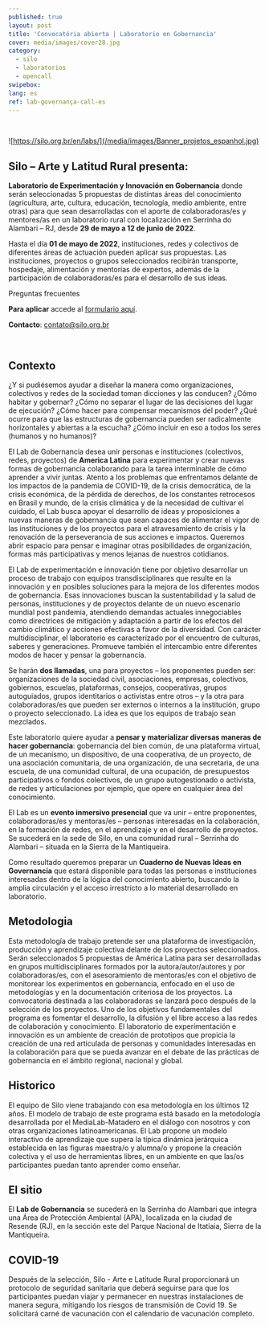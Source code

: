 ```yaml
---
published: true
layout: post
title: 'Convocatória abierta | Laboratorio en Gobernancia'
cover: media/images/cover28.jpg
category:
  - silo
  - laboratorios
  - opencall
swipebox:
lang: es
ref: lab-governança-call-es
---
```


<br>

![https://silo.org.br/en/labs/](/media/images/Banner_projetos_espanhol.jpg)

## Silo – Arte y Latitud Rural presenta:

 
**Laboratorio de Experimentación y Innovación en Gobernancia** donde serán seleccionadas 5 propuestas de distintas áreas del conocimiento (agricultura, arte, cultura, educación, tecnología, medio ambiente, entre otras) para que sean desarrolladas con el aporte de colaboradoras/es y mentores/as en un laboratorio rural con localización en Serrinha do Alambari – RJ, desde **29 de mayo a 12 de junio de 2022**.

Hasta el día **01 de mayo de 2022**, instituciones, redes y colectivos de diferentes áreas de actuación pueden aplicar sus propuestas. Las instituciones, proyectos o grupos seleccionados recibirán transporte, hospedaje, alimentación y mentorías de expertos, además de la participación de colaboradoras/es para el desarrollo de sus ideas.

Preguntas frecuentes

**Para aplicar** accede al [formulario aquí](https://docs.google.com/forms/d/e/1FAIpQLSek8yyqfEI3HOkudqMOa12vyadddq8F0tInVki2yQ8uVmsBkw/viewform?pli=1).

**Contacto**: contato@silo.org.br
 
 <br> 
 
## Contexto
 
 ¿Y si pudiésemos ayudar a diseñar la manera como organizaciones, colectivos y redes de la sociedad toman dicciones y las conducen? ¿Cómo habitar y gobernar? ¿Cómo no separar el lugar de las decisiones del lugar de ejecución? ¿Cómo hacer para compensar mecanismos del poder? ¿Qué ocurre para que las estructuras de gobernancia pueden ser radicalmente horizontales y abiertas a la escucha? ¿Cómo incluir en eso a todos los seres (humanos y no humanos)?

El Lab de Gobernancia desea unir personas e instituciones (colectivos, redes, proyectos) de **America Latina** para experimentar y crear nuevas formas de gobernancia colaborando para la tarea interminable de cómo aprender a vivir juntas. Atento a los problemas que enfrentamos delante de los impactos de la pandemia de COVID-19, de la crisis democrática, de la crisis económica, de la pérdida de derechos, de los constantes retrocesos en Brasil y mundo, de la crisis climática y de la necesidad de cultivar el cuidado, el Lab busca apoyar el desarrollo de ideas y proposiciones a nuevas maneras de gobernancia que sean capaces de alimentar el vigor de las instituciones y de los proyectos para el atravesamiento de crisis y la renovación de la perseverancia de sus acciones e impactos. Queremos abrir espacio para pensar e imaginar otras posibilidades de organización, formas más participativas y menos lejanas de nuestros cotidianos.

El Lab de experimentación e innovación tiene por objetivo desarrollar un proceso de trabajo con equipos transdisciplinares que resulte en la innovación y en posibles soluciones para la mejora de los diferentes modos de gobernancia. Esas innovaciones buscan la sustentabilidad y la salud de personas, instituciones y de proyectos delante de un nuevo escenario mundial post pandemia, atendiendo demandas actuales innegociables como directrices de mitigación y adaptación a partir de los efectos del cambio climático y acciones efectivas a favor de la diversidad.
Con carácter multidisciplinar, el laboratorio es caracterizado por el encuentro de culturas, saberes y generaciones. Promueve también el intercambio entre diferentes modos de hacer y pensar la gobernancia.

Se harán **dos llamadas**, una para proyectos – los proponentes pueden ser: organizaciones de la sociedad civil, asociaciones, empresas, colectivos, gobiernos, escuelas, plataformas, consejos, cooperativas, grupos autoguiados, grupos identitarios o activistas entre otros – y la otra para colaboradoras/es que pueden ser externos o internos a la institución, grupo o proyecto seleccionado. La idea es que los equipos de trabajo sean mezclados.

Este laboratorio quiere ayudar a **pensar y materializar diversas maneras de hacer gobernancia**: gobernancia del bien común, de una plataforma virtual, de un mecanismo, un dispositivo, de una cooperativa, de un proyecto, de una asociación comunitaria, de una organización, de una secretaria, de una escuela, de una comunidad cultural, de una ocupación, de presupuestos participativos o fondos colectivos, de un grupo autogestionado o activista, de redes y articulaciones por ejemplo, que opere en cualquier área del conocimiento.

El Lab es un **evento inmersivo presencial** que va unir – entre proponentes, colaboradoras/es y mentoras/es – personas interesadas en la colaboración, en la formación de redes, en el aprendizaje y en el desarrollo de proyectos. Se sucederá en la sede de Silo, en una comunidad rural – Serrinha do Alambari – situada en la Sierra de la Mantiqueira.

Como resultado queremos preparar un **Cuaderno de Nuevas Ideas en Governancia** que estará disponible para todas las personas e instituciones interesadas dentro de la lógica del conocimiento abierto, buscando la amplia circulación y el acceso irrestricto a lo material desarrollado en laboratorio.

## Metodologia 

Esta metodología de trabajo pretende ser una plataforma de investigación, producción y aprendizaje colectiva delante de los proyectos seleccionados. Serán seleccionados 5 propuestas de América Latina para ser desarrolladas en grupos multidisciplinares formados por la autora/autor/autores y por colaboradoras/es, con el asesoramiento de mentoras/es con el objetivo de monitorear los experimentos en gobernancia, enfocado en el uso de metodologías y en la documentación criteriosa de los proyectos. La convocatoria destinada a las colaboradoras se lanzará poco después de la selección de los proyectos.
Uno de los objetivos fundamentales del programa es fomentar el desarrollo, la difusión y el libre acceso a las redes de colaboración y conocimiento. El laboratorio de experimentación e innovación es un ambiente de creación de prototipos que propicia la creación de una red articulada de personas y comunidades interesadas en la colaboración para que se pueda avanzar en el debate de las prácticas de gobernancia en el ámbito regional, nacional y global.

## Historico
El equipo de Silo viene trabajando con esa metodología en los últimos 12 años. El modelo de trabajo de este programa está basado en la metodología desarrollada por el MediaLab-Matadero en el diálogo con nosotros y con otras organizaciones latinoamericanas. El Lab propone un modelo interactivo de aprendizaje que supera la típica dinámica jerárquica establecida en las figuras maestra/o y alumna/o y propone la creación colectiva y el uso de herramientas libres, en un ambiente en que las/os participantes puedan tanto aprender como enseñar.

## El sitio
El **Lab de Gobernancia** se sucederá en la Serrinha do Alambari que integra una Área de Protección Ambiental (APA), localizada en la ciudad de Resende (RJ), en la sección este del Parque Nacional de Itatiaia, Sierra de la Mantiqueira.

## COVID-19
Después de la selección, Silo - Arte e Latitude Rural proporcionará un protocolo de seguridad sanitaria que deberá seguirse para que los participantes puedan viajar y permanecer en nuestras instalaciones de manera segura, mitigando los riesgos de transmisión de Covid 19. Se solicitará carné de vacunación con el calendario de vacunación completo.

